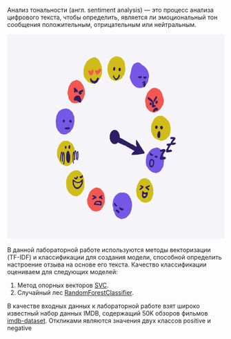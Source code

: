 Анализ тональности (англ. sentiment analysis) — это процесс анализа цифрового текста, чтобы определить, является ли эмоциональный тон сообщения положительным, отрицательным или нейтральным. 

<img src="https://github.com/MariaShaiina/NLP-2023/blob/0c361376c543ddaf6cb7a19d11d9d9b71c666531/Lab2-Sentiment%20analysis/sentiment-img.png" width="644" height="474">

В данной лабораторной работе используются методы векторизации (TF-IDF) и классификации для создания модели, способной определить настроение отзыва на основе его текста. Качество классификации оцениваем для следующих моделей:
1. Метод опорных векторов [SVC](https://scikit-learn.org/stable/modules/generated/sklearn.svm.SVC.html).
2. Случайный лес [RandomForestClassifier](https://scikit-learn.org/stable/modules/generated/sklearn.ensemble.RandomForestClassifier.html).

В качестве входных данных к лабораторной работе взят широко известный набор данных IMDB, содержащий 50K обзоров фильмов [imdb-dataset](https://www.kaggle.com/datasets/lakshmi25npathi/imdb-dataset-of-50k-movie-reviews). Откликами являются значения двух классов positive и negative
